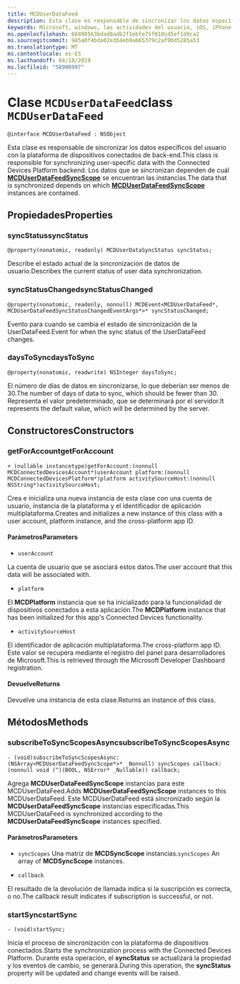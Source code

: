 ```yaml
---
title: MCDUserDataFeed
description: Esta clase es responsable de sincronizar los datos específicos del usuario con la plataforma de dispositivos conectados de back-end.
keywords: Microsoft, windows, las actividades del usuario, iOS, iPhone, objectiveC, conectado los dispositivos, proyecto Roma
ms.openlocfilehash: 66898563bdad8adb2f1ebfe75f010cd5ef1d9ca2
ms.sourcegitcommit: 945a0f4bda02e3b4eb9a665379c2af9bd5285a53
ms.translationtype: MT
ms.contentlocale: es-ES
ms.lasthandoff: 04/18/2019
ms.locfileid: "58908997"
---
```

# <a name="class-mcduserdatafeed"></a><span data-ttu-id="fb625-104">Clase `MCDUserDataFeed`</span><span class="sxs-lookup"><span data-stu-id="fb625-104">class `MCDUserDataFeed`</span></span>

```
@interface MCDUserDataFeed : NSObject
```

<span data-ttu-id="fb625-105">Esta clase es responsable de sincronizar los datos específicos del usuario con la plataforma de dispositivos conectados de back-end.</span><span class="sxs-lookup"><span data-stu-id="fb625-105">This class is responsible for synchronizing user-specific data with the Connected Devices Platform backend.</span></span> <span data-ttu-id="fb625-106">Los datos que se sincronizan dependen de cuál **[MCDUserDataFeedSyncScope](MCDUserDataFeedSyncScope.md)** se encuentran las instancias.</span><span class="sxs-lookup"><span data-stu-id="fb625-106">The data that is synchronized depends on which **[MCDUserDataFeedSyncScope](MCDUserDataFeedSyncScope.md)** instances are contained.</span></span>

## <a name="properties"></a><span data-ttu-id="fb625-107">Propiedades</span><span class="sxs-lookup"><span data-stu-id="fb625-107">Properties</span></span>

### <a name="syncstatus"></a><span data-ttu-id="fb625-108">syncStatus</span><span class="sxs-lookup"><span data-stu-id="fb625-108">syncStatus</span></span>
`@property(nonatomic, readonly) MCDUserDataSyncStatus syncStatus;`

<span data-ttu-id="fb625-109">Describe el estado actual de la sincronización de datos de usuario.</span><span class="sxs-lookup"><span data-stu-id="fb625-109">Describes the current status of user data synchronization.</span></span>

### <a name="syncstatuschanged"></a><span data-ttu-id="fb625-110">syncStatusChanged</span><span class="sxs-lookup"><span data-stu-id="fb625-110">syncStatusChanged</span></span>
`@property(nonatomic, readonly, nonnull) MCDEvent<MCDUserDataFeed*, MCDUserDataFeedSyncStatusChangedEventArgs*>* syncStatusChanged;`

<span data-ttu-id="fb625-111">Evento para cuando se cambia el estado de sincronización de la UserDataFeed.</span><span class="sxs-lookup"><span data-stu-id="fb625-111">Event for when the sync status of the UserDataFeed changes.</span></span>

### <a name="daystosync"></a><span data-ttu-id="fb625-112">daysToSync</span><span class="sxs-lookup"><span data-stu-id="fb625-112">daysToSync</span></span>
`@property(nonatomic, readwrite) NSInteger daysToSync;`

<span data-ttu-id="fb625-113">El número de días de datos en sincronizarse, lo que deberían ser menos de 30.</span><span class="sxs-lookup"><span data-stu-id="fb625-113">The number of days of data to sync, which should be fewer than 30.</span></span>  <span data-ttu-id="fb625-114">Representa el valor predeterminado, que se determinará por el servidor.</span><span class="sxs-lookup"><span data-stu-id="fb625-114">It represents the default value, which will be determined by the server.</span></span>

## <a name="constructors"></a><span data-ttu-id="fb625-115">Constructores</span><span class="sxs-lookup"><span data-stu-id="fb625-115">Constructors</span></span>

### <a name="getforaccount"></a><span data-ttu-id="fb625-116">getForAccount</span><span class="sxs-lookup"><span data-stu-id="fb625-116">getForAccount</span></span>
`+ (nullable instancetype)getForAccount:(nonnull MCDConnectedDevicesAccount*)userAccount
                                   platform:(nonnull MCDConnectedDevicesPlatform*)platform
                         activitySourceHost:(nonnull NSString*)activitySourceHost;`

<span data-ttu-id="fb625-117">Crea e inicializa una nueva instancia de esta clase con una cuenta de usuario, instancia de la plataforma y el identificador de aplicación multiplataforma.</span><span class="sxs-lookup"><span data-stu-id="fb625-117">Creates and initializes a new instance of this class with a user account, platform instance, and the cross-platform app ID.</span></span>

#### <a name="parameters"></a><span data-ttu-id="fb625-118">Parámetros</span><span class="sxs-lookup"><span data-stu-id="fb625-118">Parameters</span></span>
* `userAccount` 

<span data-ttu-id="fb625-119">La cuenta de usuario que se asociará estos datos.</span><span class="sxs-lookup"><span data-stu-id="fb625-119">The user account that this data will be associated with.</span></span>

* `platform` 

<span data-ttu-id="fb625-120">El **MCDPlatform** instancia que se ha inicializado para la funcionalidad de dispositivos conectados a esta aplicación.</span><span class="sxs-lookup"><span data-stu-id="fb625-120">The **MCDPlatform** instance that has been initialized for this app's Connected Devices functionality.</span></span>

* `activitySourceHost` 

<span data-ttu-id="fb625-121">El identificador de aplicación multiplataforma.</span><span class="sxs-lookup"><span data-stu-id="fb625-121">The cross-platform app ID.</span></span> <span data-ttu-id="fb625-122">Este valor se recupera mediante el registro del panel para desarrolladores de Microsoft.</span><span class="sxs-lookup"><span data-stu-id="fb625-122">This is retrieved through the Microsoft Developer Dashboard registration.</span></span>

#### <a name="returns"></a><span data-ttu-id="fb625-123">Devuelve</span><span class="sxs-lookup"><span data-stu-id="fb625-123">Returns</span></span>
<span data-ttu-id="fb625-124">Devuelve una instancia de esta clase.</span><span class="sxs-lookup"><span data-stu-id="fb625-124">Returns an instance of this class.</span></span>

## <a name="methods"></a><span data-ttu-id="fb625-125">Métodos</span><span class="sxs-lookup"><span data-stu-id="fb625-125">Methods</span></span>

### <a name="subscribetosyncscopesasync"></a><span data-ttu-id="fb625-126">subscribeToSyncScopesAsync</span><span class="sxs-lookup"><span data-stu-id="fb625-126">subscribeToSyncScopesAsync</span></span>
`- (void)subscribeToSyncScopesAsync:(NSArray<MCDUserDataFeedSyncScope*>* _Nonnull) syncScopes callback:(nonnull void (^)(BOOL, NSError* _Nullable)) callback;`

<span data-ttu-id="fb625-127">Agrega **MCDUserDataFeedSyncScope** instancias para este MCDUserDataFeed.</span><span class="sxs-lookup"><span data-stu-id="fb625-127">Adds **MCDUserDataFeedSyncScope** instances to this MCDUserDataFeed.</span></span>  <span data-ttu-id="fb625-128">Este MCDUserDataFeed está sincronizado según la **MCDUserDataFeedSyncScope** instancias especificadas.</span><span class="sxs-lookup"><span data-stu-id="fb625-128">This MCDUserDataFeed is synchronized according to the **MCDUserDataFeedSyncScope** instances specified.</span></span>

#### <a name="parameters"></a><span data-ttu-id="fb625-129">Parámetros</span><span class="sxs-lookup"><span data-stu-id="fb625-129">Parameters</span></span>

* <span data-ttu-id="fb625-130">`syncScopes` Una matriz de **MCDSyncScope** instancias.</span><span class="sxs-lookup"><span data-stu-id="fb625-130">`syncScopes` An array of **MCDSyncScope** instances.</span></span>

* `callback`

<span data-ttu-id="fb625-131">El resultado de la devolución de llamada indica si la suscripción es correcta, o no.</span><span class="sxs-lookup"><span data-stu-id="fb625-131">The callback result indicates if subscription is successful, or not.</span></span> 

### <a name="startsync"></a><span data-ttu-id="fb625-132">startSync</span><span class="sxs-lookup"><span data-stu-id="fb625-132">startSync</span></span>
`- (void)startSync;`

<span data-ttu-id="fb625-133">Inicia el proceso de sincronización con la plataforma de dispositivos conectados.</span><span class="sxs-lookup"><span data-stu-id="fb625-133">Starts the synchronization process with the Connected Devices Platform.</span></span> <span data-ttu-id="fb625-134">Durante esta operación, el **syncStatus** se actualizará la propiedad y los eventos de cambio, se generará.</span><span class="sxs-lookup"><span data-stu-id="fb625-134">During this operation, the **syncStatus** property will be updated and change events will be raised.</span></span>